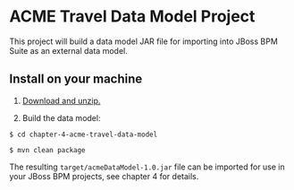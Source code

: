 ACME Travel Data Model Project
==============================

This project will build a data model JAR file for importing into JBoss BPM Suite as
an external data model.


Install on your machine
-----------------------
1. [Download and unzip.](https://github.com/effectivebpmwithjbossbpm/chapter-4-acme-travel-data-model/archive/master.zip)

2. Build the data model:

  ```
  $ cd chapter-4-acme-travel-data-model

  $ mvn clean package
  ```

The resulting `target/acmeDataModel-1.0.jar` file can be imported for use in your
JBoss BPM projects, see chapter 4 for details.
 
